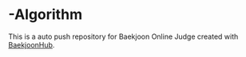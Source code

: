 # -Algorithm
This is a auto push repository for Baekjoon Online Judge created with [BaekjoonHub](https://github.com/BaekjoonHub/BaekjoonHub).
